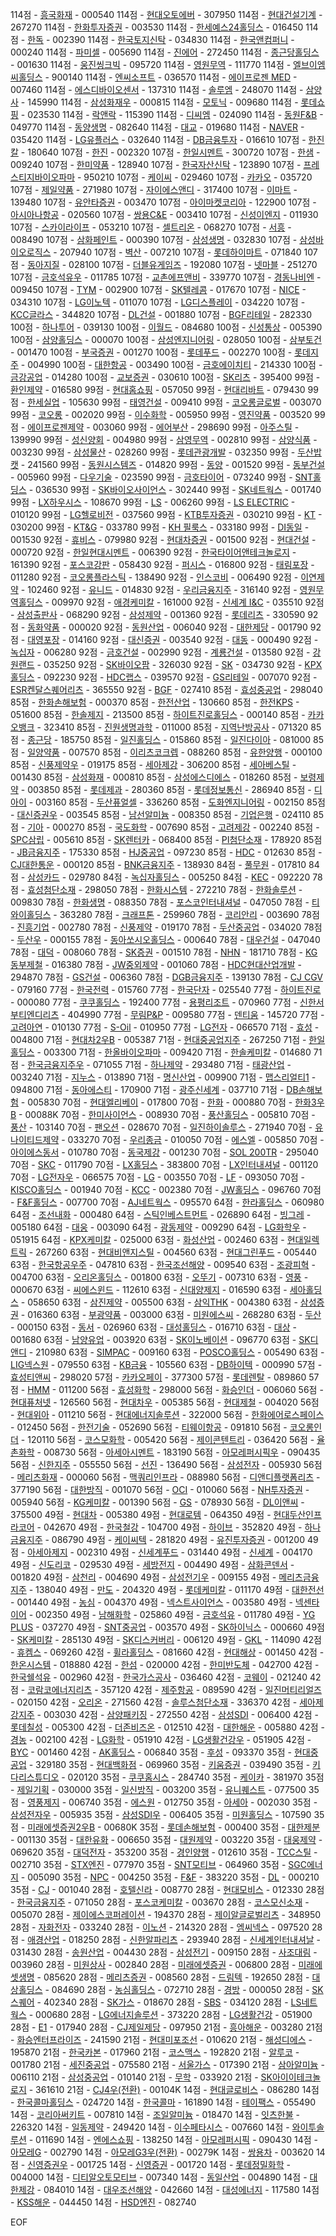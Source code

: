 114점 - [흥국화재](https://finance.naver.com/item/fchart.naver?code=000540) - 000540
114점 - [현대오토에버](https://finance.naver.com/item/fchart.naver?code=307950) - 307950
114점 - [현대건설기계](https://finance.naver.com/item/fchart.naver?code=267270) - 267270
114점 - [한화투자증권](https://finance.naver.com/item/fchart.naver?code=003530) - 003530
114점 - [한세예스24홀딩스](https://finance.naver.com/item/fchart.naver?code=016450) - 016450
114점 - [한독](https://finance.naver.com/item/fchart.naver?code=002390) - 002390
114점 - [한국토지신탁](https://finance.naver.com/item/fchart.naver?code=034830) - 034830
114점 - [한국앤컴퍼니](https://finance.naver.com/item/fchart.naver?code=000240) - 000240
114점 - [파미셀](https://finance.naver.com/item/fchart.naver?code=005690) - 005690
114점 - [진에어](https://finance.naver.com/item/fchart.naver?code=272450) - 272450
114점 - [종근당홀딩스](https://finance.naver.com/item/fchart.naver?code=001630) - 001630
114점 - [웅진씽크빅](https://finance.naver.com/item/fchart.naver?code=095720) - 095720
114점 - [영원무역](https://finance.naver.com/item/fchart.naver?code=111770) - 111770
114점 - [엘브이엠씨홀딩스](https://finance.naver.com/item/fchart.naver?code=900140) - 900140
114점 - [엔씨소프트](https://finance.naver.com/item/fchart.naver?code=036570) - 036570
114점 - [에이프로젠 MED](https://finance.naver.com/item/fchart.naver?code=007460) - 007460
114점 - [에스디바이오센서](https://finance.naver.com/item/fchart.naver?code=137310) - 137310
114점 - [솔루엠](https://finance.naver.com/item/fchart.naver?code=248070) - 248070
114점 - [삼양사](https://finance.naver.com/item/fchart.naver?code=145990) - 145990
114점 - [삼성화재우](https://finance.naver.com/item/fchart.naver?code=000815) - 000815
114점 - [모토닉](https://finance.naver.com/item/fchart.naver?code=009680) - 009680
114점 - [롯데쇼핑](https://finance.naver.com/item/fchart.naver?code=023530) - 023530
114점 - [락앤락](https://finance.naver.com/item/fchart.naver?code=115390) - 115390
114점 - [디씨엠](https://finance.naver.com/item/fchart.naver?code=024090) - 024090
114점 - [동원F&B](https://finance.naver.com/item/fchart.naver?code=049770) - 049770
114점 - [동양생명](https://finance.naver.com/item/fchart.naver?code=082640) - 082640
114점 - [대교](https://finance.naver.com/item/fchart.naver?code=019680) - 019680
114점 - [NAVER](https://finance.naver.com/item/fchart.naver?code=035420) - 035420
114점 - [LG유플러스](https://finance.naver.com/item/fchart.naver?code=032640) - 032640
114점 - [DB금융투자](https://finance.naver.com/item/fchart.naver?code=016610) - 016610
107점 - [한진칼](https://finance.naver.com/item/fchart.naver?code=180640) - 180640
107점 - [한진](https://finance.naver.com/item/fchart.naver?code=002320) - 002320
107점 - [한일시멘트](https://finance.naver.com/item/fchart.naver?code=300720) - 300720
107점 - [한샘](https://finance.naver.com/item/fchart.naver?code=009240) - 009240
107점 - [한미약품](https://finance.naver.com/item/fchart.naver?code=128940) - 128940
107점 - [한국자산신탁](https://finance.naver.com/item/fchart.naver?code=123890) - 123890
107점 - [프레스티지바이오파마](https://finance.naver.com/item/fchart.naver?code=950210) - 950210
107점 - [케이씨](https://finance.naver.com/item/fchart.naver?code=029460) - 029460
107점 - [카카오](https://finance.naver.com/item/fchart.naver?code=035720) - 035720
107점 - [제일약품](https://finance.naver.com/item/fchart.naver?code=271980) - 271980
107점 - [자이에스앤디](https://finance.naver.com/item/fchart.naver?code=317400) - 317400
107점 - [이마트](https://finance.naver.com/item/fchart.naver?code=139480) - 139480
107점 - [유안타증권](https://finance.naver.com/item/fchart.naver?code=003470) - 003470
107점 - [아이마켓코리아](https://finance.naver.com/item/fchart.naver?code=122900) - 122900
107점 - [아시아나항공](https://finance.naver.com/item/fchart.naver?code=020560) - 020560
107점 - [쌍용C&E](https://finance.naver.com/item/fchart.naver?code=003410) - 003410
107점 - [신성이엔지](https://finance.naver.com/item/fchart.naver?code=011930) - 011930
107점 - [스카이라이프](https://finance.naver.com/item/fchart.naver?code=053210) - 053210
107점 - [셀트리온](https://finance.naver.com/item/fchart.naver?code=068270) - 068270
107점 - [서흥](https://finance.naver.com/item/fchart.naver?code=008490) - 008490
107점 - [삼화페인트](https://finance.naver.com/item/fchart.naver?code=000390) - 000390
107점 - [삼성생명](https://finance.naver.com/item/fchart.naver?code=032830) - 032830
107점 - [삼성바이오로직스](https://finance.naver.com/item/fchart.naver?code=207940) - 207940
107점 - [벽산](https://finance.naver.com/item/fchart.naver?code=007210) - 007210
107점 - [롯데하이마트](https://finance.naver.com/item/fchart.naver?code=071840) - 071840
107점 - [동아지질](https://finance.naver.com/item/fchart.naver?code=028100) - 028100
107점 - [더블유게임즈](https://finance.naver.com/item/fchart.naver?code=192080) - 192080
107점 - [넷마블](https://finance.naver.com/item/fchart.naver?code=251270) - 251270
107점 - [금호석유우](https://finance.naver.com/item/fchart.naver?code=011785) - 011785
107점 - [교촌에프앤비](https://finance.naver.com/item/fchart.naver?code=339770) - 339770
107점 - [경동나비엔](https://finance.naver.com/item/fchart.naver?code=009450) - 009450
107점 - [TYM](https://finance.naver.com/item/fchart.naver?code=002900) - 002900
107점 - [SK텔레콤](https://finance.naver.com/item/fchart.naver?code=017670) - 017670
107점 - [NICE](https://finance.naver.com/item/fchart.naver?code=034310) - 034310
107점 - [LG이노텍](https://finance.naver.com/item/fchart.naver?code=011070) - 011070
107점 - [LG디스플레이](https://finance.naver.com/item/fchart.naver?code=034220) - 034220
107점 - [KCC글라스](https://finance.naver.com/item/fchart.naver?code=344820) - 344820
107점 - [DL건설](https://finance.naver.com/item/fchart.naver?code=001880) - 001880
107점 - [BGF리테일](https://finance.naver.com/item/fchart.naver?code=282330) - 282330
100점 - [하나투어](https://finance.naver.com/item/fchart.naver?code=039130) - 039130
100점 - [이월드](https://finance.naver.com/item/fchart.naver?code=084680) - 084680
100점 - [신성통상](https://finance.naver.com/item/fchart.naver?code=005390) - 005390
100점 - [삼양홀딩스](https://finance.naver.com/item/fchart.naver?code=000070) - 000070
100점 - [삼성엔지니어링](https://finance.naver.com/item/fchart.naver?code=028050) - 028050
100점 - [삼부토건](https://finance.naver.com/item/fchart.naver?code=001470) - 001470
100점 - [부국증권](https://finance.naver.com/item/fchart.naver?code=001270) - 001270
100점 - [롯데푸드](https://finance.naver.com/item/fchart.naver?code=002270) - 002270
100점 - [롯데지주](https://finance.naver.com/item/fchart.naver?code=004990) - 004990
100점 - [대한항공](https://finance.naver.com/item/fchart.naver?code=003490) - 003490
100점 - [금호에이치티](https://finance.naver.com/item/fchart.naver?code=214330) - 214330
100점 - [금강공업](https://finance.naver.com/item/fchart.naver?code=014280) - 014280
100점 - [교보증권](https://finance.naver.com/item/fchart.naver?code=030610) - 030610
100점 - [SK리츠](https://finance.naver.com/item/fchart.naver?code=395400) - 395400
99점 - [환인제약](https://finance.naver.com/item/fchart.naver?code=016580) - 016580
99점 - [현대홈쇼핑](https://finance.naver.com/item/fchart.naver?code=057050) - 057050
99점 - [현대리바트](https://finance.naver.com/item/fchart.naver?code=079430) - 079430
99점 - [한세실업](https://finance.naver.com/item/fchart.naver?code=105630) - 105630
99점 - [태영건설](https://finance.naver.com/item/fchart.naver?code=009410) - 009410
99점 - [코오롱글로벌](https://finance.naver.com/item/fchart.naver?code=003070) - 003070
99점 - [코오롱](https://finance.naver.com/item/fchart.naver?code=002020) - 002020
99점 - [이수화학](https://finance.naver.com/item/fchart.naver?code=005950) - 005950
99점 - [영진약품](https://finance.naver.com/item/fchart.naver?code=003520) - 003520
99점 - [에이프로젠제약](https://finance.naver.com/item/fchart.naver?code=003060) - 003060
99점 - [에어부산](https://finance.naver.com/item/fchart.naver?code=298690) - 298690
99점 - [아주스틸](https://finance.naver.com/item/fchart.naver?code=139990) - 139990
99점 - [성신양회](https://finance.naver.com/item/fchart.naver?code=004980) - 004980
99점 - [삼영무역](https://finance.naver.com/item/fchart.naver?code=002810) - 002810
99점 - [삼양식품](https://finance.naver.com/item/fchart.naver?code=003230) - 003230
99점 - [삼성물산](https://finance.naver.com/item/fchart.naver?code=028260) - 028260
99점 - [롯데관광개발](https://finance.naver.com/item/fchart.naver?code=032350) - 032350
99점 - [두산밥캣](https://finance.naver.com/item/fchart.naver?code=241560) - 241560
99점 - [동원시스템즈](https://finance.naver.com/item/fchart.naver?code=014820) - 014820
99점 - [동양](https://finance.naver.com/item/fchart.naver?code=001520) - 001520
99점 - [동부건설](https://finance.naver.com/item/fchart.naver?code=005960) - 005960
99점 - [다우기술](https://finance.naver.com/item/fchart.naver?code=023590) - 023590
99점 - [금호타이어](https://finance.naver.com/item/fchart.naver?code=073240) - 073240
99점 - [SNT홀딩스](https://finance.naver.com/item/fchart.naver?code=036530) - 036530
99점 - [SK바이오사이언스](https://finance.naver.com/item/fchart.naver?code=302440) - 302440
99점 - [SK네트웍스](https://finance.naver.com/item/fchart.naver?code=001740) - 001740
99점 - [LX하우시스](https://finance.naver.com/item/fchart.naver?code=108670) - 108670
99점 - [LS](https://finance.naver.com/item/fchart.naver?code=006260) - 006260
99점 - [LS ELECTRIC](https://finance.naver.com/item/fchart.naver?code=010120) - 010120
99점 - [LG헬로비전](https://finance.naver.com/item/fchart.naver?code=037560) - 037560
99점 - [KTB투자증권](https://finance.naver.com/item/fchart.naver?code=030210) - 030210
99점 - [KT](https://finance.naver.com/item/fchart.naver?code=030200) - 030200
99점 - [KT&G](https://finance.naver.com/item/fchart.naver?code=033780) - 033780
99점 - [KH 필룩스](https://finance.naver.com/item/fchart.naver?code=033180) - 033180
99점 - [DI동일](https://finance.naver.com/item/fchart.naver?code=001530) - 001530
92점 - [휴비스](https://finance.naver.com/item/fchart.naver?code=079980) - 079980
92점 - [현대차증권](https://finance.naver.com/item/fchart.naver?code=001500) - 001500
92점 - [현대건설](https://finance.naver.com/item/fchart.naver?code=000720) - 000720
92점 - [한일현대시멘트](https://finance.naver.com/item/fchart.naver?code=006390) - 006390
92점 - [한국타이어앤테크놀로지](https://finance.naver.com/item/fchart.naver?code=161390) - 161390
92점 - [포스코강판](https://finance.naver.com/item/fchart.naver?code=058430) - 058430
92점 - [퍼시스](https://finance.naver.com/item/fchart.naver?code=016800) - 016800
92점 - [태림포장](https://finance.naver.com/item/fchart.naver?code=011280) - 011280
92점 - [코오롱플라스틱](https://finance.naver.com/item/fchart.naver?code=138490) - 138490
92점 - [인스코비](https://finance.naver.com/item/fchart.naver?code=006490) - 006490
92점 - [이연제약](https://finance.naver.com/item/fchart.naver?code=102460) - 102460
92점 - [유니드](https://finance.naver.com/item/fchart.naver?code=014830) - 014830
92점 - [우리금융지주](https://finance.naver.com/item/fchart.naver?code=316140) - 316140
92점 - [영원무역홀딩스](https://finance.naver.com/item/fchart.naver?code=009970) - 009970
92점 - [애경케미칼](https://finance.naver.com/item/fchart.naver?code=161000) - 161000
92점 - [신세계 I&C](https://finance.naver.com/item/fchart.naver?code=035510) - 035510
92점 - [삼성출판사](https://finance.naver.com/item/fchart.naver?code=068290) - 068290
92점 - [삼성제약](https://finance.naver.com/item/fchart.naver?code=001360) - 001360
92점 - [롯데리츠](https://finance.naver.com/item/fchart.naver?code=330590) - 330590
92점 - [동화약품](https://finance.naver.com/item/fchart.naver?code=000020) - 000020
92점 - [동원산업](https://finance.naver.com/item/fchart.naver?code=006040) - 006040
92점 - [대한제당](https://finance.naver.com/item/fchart.naver?code=001790) - 001790
92점 - [대영포장](https://finance.naver.com/item/fchart.naver?code=014160) - 014160
92점 - [대신증권](https://finance.naver.com/item/fchart.naver?code=003540) - 003540
92점 - [대동](https://finance.naver.com/item/fchart.naver?code=000490) - 000490
92점 - [녹십자](https://finance.naver.com/item/fchart.naver?code=006280) - 006280
92점 - [금호건설](https://finance.naver.com/item/fchart.naver?code=002990) - 002990
92점 - [계룡건설](https://finance.naver.com/item/fchart.naver?code=013580) - 013580
92점 - [강원랜드](https://finance.naver.com/item/fchart.naver?code=035250) - 035250
92점 - [SK바이오팜](https://finance.naver.com/item/fchart.naver?code=326030) - 326030
92점 - [SK](https://finance.naver.com/item/fchart.naver?code=034730) - 034730
92점 - [KPX홀딩스](https://finance.naver.com/item/fchart.naver?code=092230) - 092230
92점 - [HDC랩스](https://finance.naver.com/item/fchart.naver?code=039570) - 039570
92점 - [GS리테일](https://finance.naver.com/item/fchart.naver?code=007070) - 007070
92점 - [ESR켄달스퀘어리츠](https://finance.naver.com/item/fchart.naver?code=365550) - 365550
92점 - [BGF](https://finance.naver.com/item/fchart.naver?code=027410) - 027410
85점 - [효성중공업](https://finance.naver.com/item/fchart.naver?code=298040) - 298040
85점 - [한화손해보험](https://finance.naver.com/item/fchart.naver?code=000370) - 000370
85점 - [한전산업](https://finance.naver.com/item/fchart.naver?code=130660) - 130660
85점 - [한전KPS](https://finance.naver.com/item/fchart.naver?code=051600) - 051600
85점 - [한솔제지](https://finance.naver.com/item/fchart.naver?code=213500) - 213500
85점 - [하이트진로홀딩스](https://finance.naver.com/item/fchart.naver?code=000140) - 000140
85점 - [카카오뱅크](https://finance.naver.com/item/fchart.naver?code=323410) - 323410
85점 - [진원생명과학](https://finance.naver.com/item/fchart.naver?code=011000) - 011000
85점 - [지역난방공사](https://finance.naver.com/item/fchart.naver?code=071320) - 071320
85점 - [종근당](https://finance.naver.com/item/fchart.naver?code=185750) - 185750
85점 - [일진홀딩스](https://finance.naver.com/item/fchart.naver?code=015860) - 015860
85점 - [일진다이아](https://finance.naver.com/item/fchart.naver?code=081000) - 081000
85점 - [일양약품](https://finance.naver.com/item/fchart.naver?code=007570) - 007570
85점 - [이리츠코크렙](https://finance.naver.com/item/fchart.naver?code=088260) - 088260
85점 - [유한양행](https://finance.naver.com/item/fchart.naver?code=000100) - 000100
85점 - [신풍제약우](https://finance.naver.com/item/fchart.naver?code=019175) - 019175
85점 - [세아제강](https://finance.naver.com/item/fchart.naver?code=306200) - 306200
85점 - [세아베스틸](https://finance.naver.com/item/fchart.naver?code=001430) - 001430
85점 - [삼성화재](https://finance.naver.com/item/fchart.naver?code=000810) - 000810
85점 - [삼성에스디에스](https://finance.naver.com/item/fchart.naver?code=018260) - 018260
85점 - [보령제약](https://finance.naver.com/item/fchart.naver?code=003850) - 003850
85점 - [롯데제과](https://finance.naver.com/item/fchart.naver?code=280360) - 280360
85점 - [롯데정보통신](https://finance.naver.com/item/fchart.naver?code=286940) - 286940
85점 - [디아이](https://finance.naver.com/item/fchart.naver?code=003160) - 003160
85점 - [두산퓨얼셀](https://finance.naver.com/item/fchart.naver?code=336260) - 336260
85점 - [도화엔지니어링](https://finance.naver.com/item/fchart.naver?code=002150) - 002150
85점 - [대신증권우](https://finance.naver.com/item/fchart.naver?code=003545) - 003545
85점 - [남선알미늄](https://finance.naver.com/item/fchart.naver?code=008350) - 008350
85점 - [기업은행](https://finance.naver.com/item/fchart.naver?code=024110) - 024110
85점 - [기아](https://finance.naver.com/item/fchart.naver?code=000270) - 000270
85점 - [국도화학](https://finance.naver.com/item/fchart.naver?code=007690) - 007690
85점 - [고려제강](https://finance.naver.com/item/fchart.naver?code=002240) - 002240
85점 - [SPC삼립](https://finance.naver.com/item/fchart.naver?code=005610) - 005610
85점 - [SK렌터카](https://finance.naver.com/item/fchart.naver?code=068400) - 068400
85점 - [PI첨단소재](https://finance.naver.com/item/fchart.naver?code=178920) - 178920
85점 - [JB금융지주](https://finance.naver.com/item/fchart.naver?code=175330) - 175330
85점 - [HJ중공업](https://finance.naver.com/item/fchart.naver?code=097230) - 097230
85점 - [HDC](https://finance.naver.com/item/fchart.naver?code=012630) - 012630
85점 - [CJ대한통운](https://finance.naver.com/item/fchart.naver?code=000120) - 000120
85점 - [BNK금융지주](https://finance.naver.com/item/fchart.naver?code=138930) - 138930
84점 - [풀무원](https://finance.naver.com/item/fchart.naver?code=017810) - 017810
84점 - [삼성카드](https://finance.naver.com/item/fchart.naver?code=029780) - 029780
84점 - [녹십자홀딩스](https://finance.naver.com/item/fchart.naver?code=005250) - 005250
84점 - [KEC](https://finance.naver.com/item/fchart.naver?code=092220) - 092220
78점 - [효성첨단소재](https://finance.naver.com/item/fchart.naver?code=298050) - 298050
78점 - [한화시스템](https://finance.naver.com/item/fchart.naver?code=272210) - 272210
78점 - [한화솔루션](https://finance.naver.com/item/fchart.naver?code=009830) - 009830
78점 - [한화생명](https://finance.naver.com/item/fchart.naver?code=088350) - 088350
78점 - [포스코인터내셔널](https://finance.naver.com/item/fchart.naver?code=047050) - 047050
78점 - [티와이홀딩스](https://finance.naver.com/item/fchart.naver?code=363280) - 363280
78점 - [크래프톤](https://finance.naver.com/item/fchart.naver?code=259960) - 259960
78점 - [코리안리](https://finance.naver.com/item/fchart.naver?code=003690) - 003690
78점 - [진흥기업](https://finance.naver.com/item/fchart.naver?code=002780) - 002780
78점 - [신풍제약](https://finance.naver.com/item/fchart.naver?code=019170) - 019170
78점 - [두산중공업](https://finance.naver.com/item/fchart.naver?code=034020) - 034020
78점 - [두산우](https://finance.naver.com/item/fchart.naver?code=000155) - 000155
78점 - [동아쏘시오홀딩스](https://finance.naver.com/item/fchart.naver?code=000640) - 000640
78점 - [대우건설](https://finance.naver.com/item/fchart.naver?code=047040) - 047040
78점 - [대덕](https://finance.naver.com/item/fchart.naver?code=008060) - 008060
78점 - [SK증권](https://finance.naver.com/item/fchart.naver?code=001510) - 001510
78점 - [NHN](https://finance.naver.com/item/fchart.naver?code=181710) - 181710
78점 - [KG동부제철](https://finance.naver.com/item/fchart.naver?code=016380) - 016380
78점 - [JW중외제약](https://finance.naver.com/item/fchart.naver?code=001060) - 001060
78점 - [HDC현대산업개발](https://finance.naver.com/item/fchart.naver?code=294870) - 294870
78점 - [GS건설](https://finance.naver.com/item/fchart.naver?code=006360) - 006360
78점 - [DGB금융지주](https://finance.naver.com/item/fchart.naver?code=139130) - 139130
78점 - [CJ CGV](https://finance.naver.com/item/fchart.naver?code=079160) - 079160
77점 - [한국전력](https://finance.naver.com/item/fchart.naver?code=015760) - 015760
77점 - [한국단자](https://finance.naver.com/item/fchart.naver?code=025540) - 025540
77점 - [하이트진로](https://finance.naver.com/item/fchart.naver?code=000080) - 000080
77점 - [쿠쿠홀딩스](https://finance.naver.com/item/fchart.naver?code=192400) - 192400
77점 - [용평리조트](https://finance.naver.com/item/fchart.naver?code=070960) - 070960
77점 - [신한서부티엔디리츠](https://finance.naver.com/item/fchart.naver?code=404990) - 404990
77점 - [무림P&P](https://finance.naver.com/item/fchart.naver?code=009580) - 009580
77점 - [덴티움](https://finance.naver.com/item/fchart.naver?code=145720) - 145720
77점 - [고려아연](https://finance.naver.com/item/fchart.naver?code=010130) - 010130
77점 - [S-Oil](https://finance.naver.com/item/fchart.naver?code=010950) - 010950
77점 - [LG전자](https://finance.naver.com/item/fchart.naver?code=066570) - 066570
71점 - [효성](https://finance.naver.com/item/fchart.naver?code=004800) - 004800
71점 - [현대차2우B](https://finance.naver.com/item/fchart.naver?code=005387) - 005387
71점 - [현대중공업지주](https://finance.naver.com/item/fchart.naver?code=267250) - 267250
71점 - [한일홀딩스](https://finance.naver.com/item/fchart.naver?code=003300) - 003300
71점 - [한올바이오파마](https://finance.naver.com/item/fchart.naver?code=009420) - 009420
71점 - [한솔케미칼](https://finance.naver.com/item/fchart.naver?code=014680) - 014680
71점 - [한국금융지주우](https://finance.naver.com/item/fchart.naver?code=071055) - 071055
71점 - [하나제약](https://finance.naver.com/item/fchart.naver?code=293480) - 293480
71점 - [태광산업](https://finance.naver.com/item/fchart.naver?code=003240) - 003240
71점 - [지누스](https://finance.naver.com/item/fchart.naver?code=013890) - 013890
71점 - [명신산업](https://finance.naver.com/item/fchart.naver?code=009900) - 009900
71점 - [맵스리얼티1](https://finance.naver.com/item/fchart.naver?code=094800) - 094800
71점 - [동아에스티](https://finance.naver.com/item/fchart.naver?code=170900) - 170900
71점 - [광주신세계](https://finance.naver.com/item/fchart.naver?code=037710) - 037710
71점 - [DB손해보험](https://finance.naver.com/item/fchart.naver?code=005830) - 005830
70점 - [현대엘리베이](https://finance.naver.com/item/fchart.naver?code=017800) - 017800
70점 - [한화](https://finance.naver.com/item/fchart.naver?code=000880) - 000880
70점 - [한화3우B](https://finance.naver.com/item/fchart.naver?code=00088K) - 00088K
70점 - [한미사이언스](https://finance.naver.com/item/fchart.naver?code=008930) - 008930
70점 - [풍산홀딩스](https://finance.naver.com/item/fchart.naver?code=005810) - 005810
70점 - [풍산](https://finance.naver.com/item/fchart.naver?code=103140) - 103140
70점 - [팬오션](https://finance.naver.com/item/fchart.naver?code=028670) - 028670
70점 - [일진하이솔루스](https://finance.naver.com/item/fchart.naver?code=271940) - 271940
70점 - [유나이티드제약](https://finance.naver.com/item/fchart.naver?code=033270) - 033270
70점 - [우리종금](https://finance.naver.com/item/fchart.naver?code=010050) - 010050
70점 - [에스엘](https://finance.naver.com/item/fchart.naver?code=005850) - 005850
70점 - [아이에스동서](https://finance.naver.com/item/fchart.naver?code=010780) - 010780
70점 - [동국제강](https://finance.naver.com/item/fchart.naver?code=001230) - 001230
70점 - [SOL 200TR](https://finance.naver.com/item/fchart.naver?code=295040) - 295040
70점 - [SKC](https://finance.naver.com/item/fchart.naver?code=011790) - 011790
70점 - [LX홀딩스](https://finance.naver.com/item/fchart.naver?code=383800) - 383800
70점 - [LX인터내셔널](https://finance.naver.com/item/fchart.naver?code=001120) - 001120
70점 - [LG전자우](https://finance.naver.com/item/fchart.naver?code=066575) - 066575
70점 - [LG](https://finance.naver.com/item/fchart.naver?code=003550) - 003550
70점 - [LF](https://finance.naver.com/item/fchart.naver?code=093050) - 093050
70점 - [KISCO홀딩스](https://finance.naver.com/item/fchart.naver?code=001940) - 001940
70점 - [KCC](https://finance.naver.com/item/fchart.naver?code=002380) - 002380
70점 - [JW홀딩스](https://finance.naver.com/item/fchart.naver?code=096760) - 096760
70점 - [F&F홀딩스](https://finance.naver.com/item/fchart.naver?code=007700) - 007700
70점 - [AJ네트웍스](https://finance.naver.com/item/fchart.naver?code=095570) - 095570
64점 - [한라홀딩스](https://finance.naver.com/item/fchart.naver?code=060980) - 060980
64점 - [조선내화](https://finance.naver.com/item/fchart.naver?code=000480) - 000480
64점 - [스틱인베스트먼트](https://finance.naver.com/item/fchart.naver?code=026890) - 026890
64점 - [빙그레](https://finance.naver.com/item/fchart.naver?code=005180) - 005180
64점 - [대웅](https://finance.naver.com/item/fchart.naver?code=003090) - 003090
64점 - [광동제약](https://finance.naver.com/item/fchart.naver?code=009290) - 009290
64점 - [LG화학우](https://finance.naver.com/item/fchart.naver?code=051915) - 051915
64점 - [KPX케미칼](https://finance.naver.com/item/fchart.naver?code=025000) - 025000
63점 - [화성산업](https://finance.naver.com/item/fchart.naver?code=002460) - 002460
63점 - [현대일렉트릭](https://finance.naver.com/item/fchart.naver?code=267260) - 267260
63점 - [현대비앤지스틸](https://finance.naver.com/item/fchart.naver?code=004560) - 004560
63점 - [현대그린푸드](https://finance.naver.com/item/fchart.naver?code=005440) - 005440
63점 - [한국항공우주](https://finance.naver.com/item/fchart.naver?code=047810) - 047810
63점 - [한국조선해양](https://finance.naver.com/item/fchart.naver?code=009540) - 009540
63점 - [조광피혁](https://finance.naver.com/item/fchart.naver?code=004700) - 004700
63점 - [오리온홀딩스](https://finance.naver.com/item/fchart.naver?code=001800) - 001800
63점 - [오뚜기](https://finance.naver.com/item/fchart.naver?code=007310) - 007310
63점 - [영풍](https://finance.naver.com/item/fchart.naver?code=000670) - 000670
63점 - [씨에스윈드](https://finance.naver.com/item/fchart.naver?code=112610) - 112610
63점 - [신대양제지](https://finance.naver.com/item/fchart.naver?code=016590) - 016590
63점 - [세아홀딩스](https://finance.naver.com/item/fchart.naver?code=058650) - 058650
63점 - [삼진제약](https://finance.naver.com/item/fchart.naver?code=005500) - 005500
63점 - [삼익THK](https://finance.naver.com/item/fchart.naver?code=004380) - 004380
63점 - [삼성증권](https://finance.naver.com/item/fchart.naver?code=016360) - 016360
63점 - [부광약품](https://finance.naver.com/item/fchart.naver?code=003000) - 003000
63점 - [미원에스씨](https://finance.naver.com/item/fchart.naver?code=268280) - 268280
63점 - [두산](https://finance.naver.com/item/fchart.naver?code=000150) - 000150
63점 - [동서](https://finance.naver.com/item/fchart.naver?code=026960) - 026960
63점 - [대성홀딩스](https://finance.naver.com/item/fchart.naver?code=016710) - 016710
63점 - [대상](https://finance.naver.com/item/fchart.naver?code=001680) - 001680
63점 - [남양유업](https://finance.naver.com/item/fchart.naver?code=003920) - 003920
63점 - [SK이노베이션](https://finance.naver.com/item/fchart.naver?code=096770) - 096770
63점 - [SK디앤디](https://finance.naver.com/item/fchart.naver?code=210980) - 210980
63점 - [SIMPAC](https://finance.naver.com/item/fchart.naver?code=009160) - 009160
63점 - [POSCO홀딩스](https://finance.naver.com/item/fchart.naver?code=005490) - 005490
63점 - [LIG넥스원](https://finance.naver.com/item/fchart.naver?code=079550) - 079550
63점 - [KB금융](https://finance.naver.com/item/fchart.naver?code=105560) - 105560
63점 - [DB하이텍](https://finance.naver.com/item/fchart.naver?code=000990) - 000990
57점 - [효성티앤씨](https://finance.naver.com/item/fchart.naver?code=298020) - 298020
57점 - [카카오페이](https://finance.naver.com/item/fchart.naver?code=377300) - 377300
57점 - [롯데렌탈](https://finance.naver.com/item/fchart.naver?code=089860) - 089860
57점 - [HMM](https://finance.naver.com/item/fchart.naver?code=011200) - 011200
56점 - [효성화학](https://finance.naver.com/item/fchart.naver?code=298000) - 298000
56점 - [화승인더](https://finance.naver.com/item/fchart.naver?code=006060) - 006060
56점 - [현대퓨처넷](https://finance.naver.com/item/fchart.naver?code=126560) - 126560
56점 - [현대차우](https://finance.naver.com/item/fchart.naver?code=005385) - 005385
56점 - [현대제철](https://finance.naver.com/item/fchart.naver?code=004020) - 004020
56점 - [현대위아](https://finance.naver.com/item/fchart.naver?code=011210) - 011210
56점 - [현대에너지솔루션](https://finance.naver.com/item/fchart.naver?code=322000) - 322000
56점 - [한화에어로스페이스](https://finance.naver.com/item/fchart.naver?code=012450) - 012450
56점 - [한전기술](https://finance.naver.com/item/fchart.naver?code=052690) - 052690
56점 - [티웨이항공](https://finance.naver.com/item/fchart.naver?code=091810) - 091810
56점 - [코오롱인더](https://finance.naver.com/item/fchart.naver?code=120110) - 120110
56점 - [코스모화학](https://finance.naver.com/item/fchart.naver?code=005420) - 005420
56점 - [제이콘텐트리](https://finance.naver.com/item/fchart.naver?code=036420) - 036420
56점 - [율촌화학](https://finance.naver.com/item/fchart.naver?code=008730) - 008730
56점 - [아세아시멘트](https://finance.naver.com/item/fchart.naver?code=183190) - 183190
56점 - [아모레퍼시픽우](https://finance.naver.com/item/fchart.naver?code=090435) - 090435
56점 - [신한지주](https://finance.naver.com/item/fchart.naver?code=055550) - 055550
56점 - [선진](https://finance.naver.com/item/fchart.naver?code=136490) - 136490
56점 - [삼성전자](https://finance.naver.com/item/fchart.naver?code=005930) - 005930
56점 - [메리츠화재](https://finance.naver.com/item/fchart.naver?code=000060) - 000060
56점 - [맥쿼리인프라](https://finance.naver.com/item/fchart.naver?code=088980) - 088980
56점 - [디앤디플랫폼리츠](https://finance.naver.com/item/fchart.naver?code=377190) - 377190
56점 - [대한방직](https://finance.naver.com/item/fchart.naver?code=001070) - 001070
56점 - [OCI](https://finance.naver.com/item/fchart.naver?code=010060) - 010060
56점 - [NH투자증권](https://finance.naver.com/item/fchart.naver?code=005940) - 005940
56점 - [KG케미칼](https://finance.naver.com/item/fchart.naver?code=001390) - 001390
56점 - [GS](https://finance.naver.com/item/fchart.naver?code=078930) - 078930
56점 - [DL이앤씨](https://finance.naver.com/item/fchart.naver?code=375500) - 375500
49점 - [현대차](https://finance.naver.com/item/fchart.naver?code=005380) - 005380
49점 - [현대로템](https://finance.naver.com/item/fchart.naver?code=064350) - 064350
49점 - [현대두산인프라코어](https://finance.naver.com/item/fchart.naver?code=042670) - 042670
49점 - [한국철강](https://finance.naver.com/item/fchart.naver?code=104700) - 104700
49점 - [하이브](https://finance.naver.com/item/fchart.naver?code=352820) - 352820
49점 - [하나금융지주](https://finance.naver.com/item/fchart.naver?code=086790) - 086790
49점 - [케이씨텍](https://finance.naver.com/item/fchart.naver?code=281820) - 281820
49점 - [유진투자증권](https://finance.naver.com/item/fchart.naver?code=001200) - 001200
49점 - [아세아제지](https://finance.naver.com/item/fchart.naver?code=002310) - 002310
49점 - [신세계푸드](https://finance.naver.com/item/fchart.naver?code=031440) - 031440
49점 - [신세계](https://finance.naver.com/item/fchart.naver?code=004170) - 004170
49점 - [신도리코](https://finance.naver.com/item/fchart.naver?code=029530) - 029530
49점 - [세방전지](https://finance.naver.com/item/fchart.naver?code=004490) - 004490
49점 - [삼화콘덴서](https://finance.naver.com/item/fchart.naver?code=001820) - 001820
49점 - [삼천리](https://finance.naver.com/item/fchart.naver?code=004690) - 004690
49점 - [삼성전기우](https://finance.naver.com/item/fchart.naver?code=009155) - 009155
49점 - [메리츠금융지주](https://finance.naver.com/item/fchart.naver?code=138040) - 138040
49점 - [만도](https://finance.naver.com/item/fchart.naver?code=204320) - 204320
49점 - [롯데케미칼](https://finance.naver.com/item/fchart.naver?code=011170) - 011170
49점 - [대한전선](https://finance.naver.com/item/fchart.naver?code=001440) - 001440
49점 - [농심](https://finance.naver.com/item/fchart.naver?code=004370) - 004370
49점 - [넥스트사이언스](https://finance.naver.com/item/fchart.naver?code=003580) - 003580
49점 - [넥센타이어](https://finance.naver.com/item/fchart.naver?code=002350) - 002350
49점 - [남해화학](https://finance.naver.com/item/fchart.naver?code=025860) - 025860
49점 - [금호석유](https://finance.naver.com/item/fchart.naver?code=011780) - 011780
49점 - [YG PLUS](https://finance.naver.com/item/fchart.naver?code=037270) - 037270
49점 - [SNT중공업](https://finance.naver.com/item/fchart.naver?code=003570) - 003570
49점 - [SK하이닉스](https://finance.naver.com/item/fchart.naver?code=000660) - 000660
49점 - [SK케미칼](https://finance.naver.com/item/fchart.naver?code=285130) - 285130
49점 - [SK디스커버리](https://finance.naver.com/item/fchart.naver?code=006120) - 006120
49점 - [GKL](https://finance.naver.com/item/fchart.naver?code=114090) - 114090
42점 - [휴켐스](https://finance.naver.com/item/fchart.naver?code=069260) - 069260
42점 - [휠라홀딩스](https://finance.naver.com/item/fchart.naver?code=081660) - 081660
42점 - [현대해상](https://finance.naver.com/item/fchart.naver?code=001450) - 001450
42점 - [한온시스템](https://finance.naver.com/item/fchart.naver?code=018880) - 018880
42점 - [한섬](https://finance.naver.com/item/fchart.naver?code=020000) - 020000
42점 - [한미반도체](https://finance.naver.com/item/fchart.naver?code=042700) - 042700
42점 - [한국쉘석유](https://finance.naver.com/item/fchart.naver?code=002960) - 002960
42점 - [한국가스공사](https://finance.naver.com/item/fchart.naver?code=036460) - 036460
42점 - [코웨이](https://finance.naver.com/item/fchart.naver?code=021240) - 021240
42점 - [코람코에너지리츠](https://finance.naver.com/item/fchart.naver?code=357120) - 357120
42점 - [제주항공](https://finance.naver.com/item/fchart.naver?code=089590) - 089590
42점 - [일진머티리얼즈](https://finance.naver.com/item/fchart.naver?code=020150) - 020150
42점 - [오리온](https://finance.naver.com/item/fchart.naver?code=271560) - 271560
42점 - [솔루스첨단소재](https://finance.naver.com/item/fchart.naver?code=336370) - 336370
42점 - [세아제강지주](https://finance.naver.com/item/fchart.naver?code=003030) - 003030
42점 - [삼양패키징](https://finance.naver.com/item/fchart.naver?code=272550) - 272550
42점 - [삼성SDI](https://finance.naver.com/item/fchart.naver?code=006400) - 006400
42점 - [롯데칠성](https://finance.naver.com/item/fchart.naver?code=005300) - 005300
42점 - [더존비즈온](https://finance.naver.com/item/fchart.naver?code=012510) - 012510
42점 - [대한해운](https://finance.naver.com/item/fchart.naver?code=005880) - 005880
42점 - [경농](https://finance.naver.com/item/fchart.naver?code=002100) - 002100
42점 - [LG화학](https://finance.naver.com/item/fchart.naver?code=051910) - 051910
42점 - [LG생활건강우](https://finance.naver.com/item/fchart.naver?code=051905) - 051905
42점 - [BYC](https://finance.naver.com/item/fchart.naver?code=001460) - 001460
42점 - [AK홀딩스](https://finance.naver.com/item/fchart.naver?code=006840) - 006840
35점 - [후성](https://finance.naver.com/item/fchart.naver?code=093370) - 093370
35점 - [현대중공업](https://finance.naver.com/item/fchart.naver?code=329180) - 329180
35점 - [현대백화점](https://finance.naver.com/item/fchart.naver?code=069960) - 069960
35점 - [키움증권](https://finance.naver.com/item/fchart.naver?code=039490) - 039490
35점 - [키다리스튜디오](https://finance.naver.com/item/fchart.naver?code=020120) - 020120
35점 - [쿠쿠홈시스](https://finance.naver.com/item/fchart.naver?code=284740) - 284740
35점 - [케이카](https://finance.naver.com/item/fchart.naver?code=381970) - 381970
35점 - [제일기획](https://finance.naver.com/item/fchart.naver?code=030000) - 030000
35점 - [일신방직](https://finance.naver.com/item/fchart.naver?code=003200) - 003200
35점 - [유니퀘스트](https://finance.naver.com/item/fchart.naver?code=077500) - 077500
35점 - [영풍제지](https://finance.naver.com/item/fchart.naver?code=006740) - 006740
35점 - [에스원](https://finance.naver.com/item/fchart.naver?code=012750) - 012750
35점 - [아세아](https://finance.naver.com/item/fchart.naver?code=002030) - 002030
35점 - [삼성전자우](https://finance.naver.com/item/fchart.naver?code=005935) - 005935
35점 - [삼성SDI우](https://finance.naver.com/item/fchart.naver?code=006405) - 006405
35점 - [미원홀딩스](https://finance.naver.com/item/fchart.naver?code=107590) - 107590
35점 - [미래에셋증권2우B](https://finance.naver.com/item/fchart.naver?code=00680K) - 00680K
35점 - [롯데손해보험](https://finance.naver.com/item/fchart.naver?code=000400) - 000400
35점 - [대한제분](https://finance.naver.com/item/fchart.naver?code=001130) - 001130
35점 - [대한유화](https://finance.naver.com/item/fchart.naver?code=006650) - 006650
35점 - [대원제약](https://finance.naver.com/item/fchart.naver?code=003220) - 003220
35점 - [대웅제약](https://finance.naver.com/item/fchart.naver?code=069620) - 069620
35점 - [대덕전자](https://finance.naver.com/item/fchart.naver?code=353200) - 353200
35점 - [경인양행](https://finance.naver.com/item/fchart.naver?code=012610) - 012610
35점 - [TCC스틸](https://finance.naver.com/item/fchart.naver?code=002710) - 002710
35점 - [STX엔진](https://finance.naver.com/item/fchart.naver?code=077970) - 077970
35점 - [SNT모티브](https://finance.naver.com/item/fchart.naver?code=064960) - 064960
35점 - [SGC에너지](https://finance.naver.com/item/fchart.naver?code=005090) - 005090
35점 - [NPC](https://finance.naver.com/item/fchart.naver?code=004250) - 004250
35점 - [F&F](https://finance.naver.com/item/fchart.naver?code=383220) - 383220
35점 - [DL](https://finance.naver.com/item/fchart.naver?code=000210) - 000210
35점 - [CJ](https://finance.naver.com/item/fchart.naver?code=001040) - 001040
28점 - [호텔신라](https://finance.naver.com/item/fchart.naver?code=008770) - 008770
28점 - [현대모비스](https://finance.naver.com/item/fchart.naver?code=012330) - 012330
28점 - [한국금융지주](https://finance.naver.com/item/fchart.naver?code=071050) - 071050
28점 - [포스코케미칼](https://finance.naver.com/item/fchart.naver?code=003670) - 003670
28점 - [코스모신소재](https://finance.naver.com/item/fchart.naver?code=005070) - 005070
28점 - [제이에스코퍼레이션](https://finance.naver.com/item/fchart.naver?code=194370) - 194370
28점 - [제이알글로벌리츠](https://finance.naver.com/item/fchart.naver?code=348950) - 348950
28점 - [자화전자](https://finance.naver.com/item/fchart.naver?code=033240) - 033240
28점 - [이노션](https://finance.naver.com/item/fchart.naver?code=214320) - 214320
28점 - [엠씨넥스](https://finance.naver.com/item/fchart.naver?code=097520) - 097520
28점 - [애경산업](https://finance.naver.com/item/fchart.naver?code=018250) - 018250
28점 - [신한알파리츠](https://finance.naver.com/item/fchart.naver?code=293940) - 293940
28점 - [신세계인터내셔날](https://finance.naver.com/item/fchart.naver?code=031430) - 031430
28점 - [송원산업](https://finance.naver.com/item/fchart.naver?code=004430) - 004430
28점 - [삼성전기](https://finance.naver.com/item/fchart.naver?code=009150) - 009150
28점 - [사조대림](https://finance.naver.com/item/fchart.naver?code=003960) - 003960
28점 - [미원상사](https://finance.naver.com/item/fchart.naver?code=002840) - 002840
28점 - [미래에셋증권](https://finance.naver.com/item/fchart.naver?code=006800) - 006800
28점 - [미래에셋생명](https://finance.naver.com/item/fchart.naver?code=085620) - 085620
28점 - [메리츠증권](https://finance.naver.com/item/fchart.naver?code=008560) - 008560
28점 - [드림텍](https://finance.naver.com/item/fchart.naver?code=192650) - 192650
28점 - [대상홀딩스](https://finance.naver.com/item/fchart.naver?code=084690) - 084690
28점 - [농심홀딩스](https://finance.naver.com/item/fchart.naver?code=072710) - 072710
28점 - [경방](https://finance.naver.com/item/fchart.naver?code=000050) - 000050
28점 - [SK스퀘어](https://finance.naver.com/item/fchart.naver?code=402340) - 402340
28점 - [SK가스](https://finance.naver.com/item/fchart.naver?code=018670) - 018670
28점 - [SBS](https://finance.naver.com/item/fchart.naver?code=034120) - 034120
28점 - [LS네트웍스](https://finance.naver.com/item/fchart.naver?code=000680) - 000680
28점 - [LG에너지솔루션](https://finance.naver.com/item/fchart.naver?code=373220) - 373220
28점 - [LG생활건강](https://finance.naver.com/item/fchart.naver?code=051900) - 051900
28점 - [E1](https://finance.naver.com/item/fchart.naver?code=017940) - 017940
28점 - [CJ제일제당](https://finance.naver.com/item/fchart.naver?code=097950) - 097950
21점 - [흥아해운](https://finance.naver.com/item/fchart.naver?code=003280) - 003280
21점 - [화승엔터프라이즈](https://finance.naver.com/item/fchart.naver?code=241590) - 241590
21점 - [현대미포조선](https://finance.naver.com/item/fchart.naver?code=010620) - 010620
21점 - [해성디에스](https://finance.naver.com/item/fchart.naver?code=195870) - 195870
21점 - [한국카본](https://finance.naver.com/item/fchart.naver?code=017960) - 017960
21점 - [코스맥스](https://finance.naver.com/item/fchart.naver?code=192820) - 192820
21점 - [알루코](https://finance.naver.com/item/fchart.naver?code=001780) - 001780
21점 - [세진중공업](https://finance.naver.com/item/fchart.naver?code=075580) - 075580
21점 - [서울가스](https://finance.naver.com/item/fchart.naver?code=017390) - 017390
21점 - [삼아알미늄](https://finance.naver.com/item/fchart.naver?code=006110) - 006110
21점 - [삼성중공업](https://finance.naver.com/item/fchart.naver?code=010140) - 010140
21점 - [무학](https://finance.naver.com/item/fchart.naver?code=033920) - 033920
21점 - [SK아이이테크놀로지](https://finance.naver.com/item/fchart.naver?code=361610) - 361610
21점 - [CJ4우(전환)](https://finance.naver.com/item/fchart.naver?code=00104K) - 00104K
14점 - [현대글로비스](https://finance.naver.com/item/fchart.naver?code=086280) - 086280
14점 - [한국콜마홀딩스](https://finance.naver.com/item/fchart.naver?code=024720) - 024720
14점 - [한국콜마](https://finance.naver.com/item/fchart.naver?code=161890) - 161890
14점 - [테이팩스](https://finance.naver.com/item/fchart.naver?code=055490) - 055490
14점 - [코리아써키트](https://finance.naver.com/item/fchart.naver?code=007810) - 007810
14점 - [조일알미늄](https://finance.naver.com/item/fchart.naver?code=018470) - 018470
14점 - [잇츠한불](https://finance.naver.com/item/fchart.naver?code=226320) - 226320
14점 - [일동제약](https://finance.naver.com/item/fchart.naver?code=249420) - 249420
14점 - [이수페타시스](https://finance.naver.com/item/fchart.naver?code=007660) - 007660
14점 - [와이투솔루션](https://finance.naver.com/item/fchart.naver?code=011690) - 011690
14점 - [엔에스쇼핑](https://finance.naver.com/item/fchart.naver?code=138250) - 138250
14점 - [아모레퍼시픽](https://finance.naver.com/item/fchart.naver?code=090430) - 090430
14점 - [아모레G](https://finance.naver.com/item/fchart.naver?code=002790) - 002790
14점 - [아모레G3우(전환)](https://finance.naver.com/item/fchart.naver?code=00279K) - 00279K
14점 - [쌍용차](https://finance.naver.com/item/fchart.naver?code=003620) - 003620
14점 - [신영증권우](https://finance.naver.com/item/fchart.naver?code=001725) - 001725
14점 - [신영증권](https://finance.naver.com/item/fchart.naver?code=001720) - 001720
14점 - [롯데정밀화학](https://finance.naver.com/item/fchart.naver?code=004000) - 004000
14점 - [디티알오토모티브](https://finance.naver.com/item/fchart.naver?code=007340) - 007340
14점 - [동일산업](https://finance.naver.com/item/fchart.naver?code=004890) - 004890
14점 - [대한제강](https://finance.naver.com/item/fchart.naver?code=084010) - 084010
14점 - [대우조선해양](https://finance.naver.com/item/fchart.naver?code=042660) - 042660
14점 - [대성에너지](https://finance.naver.com/item/fchart.naver?code=117580) - 117580
14점 - [KSS해운](https://finance.naver.com/item/fchart.naver?code=044450) - 044450
14점 - [HSD엔진](https://finance.naver.com/item/fchart.naver?code=082740) - 082740

EOF 
